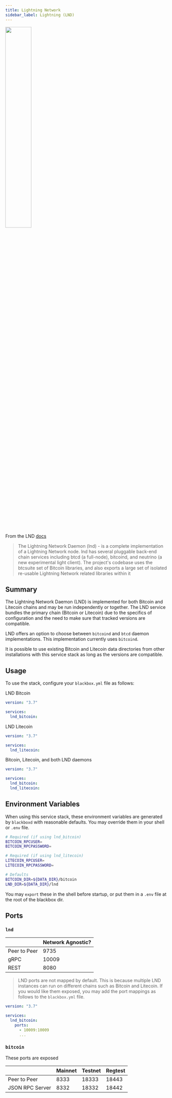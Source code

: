 ```yaml
---
title: Lightning Network
sidebar_label: Lightning (LND)
---
```


<img src="/blackbox/docs/assets/lnd.png"  style="width:40%;"/>

From the LND [docs](https://github.com/lightningnetwork/lnd)

> The Lightning Network Daemon (lnd) - is a complete implementation of a Lightning Network node. lnd has several pluggable back-end chain services including btcd (a full-node), bitcoind, and neutrino (a new experimental light client). The project's codebase uses the btcsuite set of Bitcoin libraries, and also exports a large set of isolated re-usable Lightning Network related libraries within it

## Summary

The Lightning Network Daemon (LND) is implemented for both Bitcoin and Litecoin chains and may be run independently or together. The LND service bundles the primary chain (Bitcoin or Litecoin) due to the specifics of configuration and the need to make sure that tracked versions are compatible.

LND offers an option to choose between `bitcoind` and `btcd` daemon implementations. This implementation currently uses `bitcoind`.

It is possible to use existing Bitcoin and Litecoin data directories from other installations with this service stack as long as the versions are compatible.

## Usage

To use the stack, configure your `blackbox.yml` file as follows:

LND Bitcoin

```yaml
version: "3.7"

services:
  lnd_bitcoin:
```

LND Litecoin

```yaml
version: "3.7"

services:
  lnd_litecoin:
```

Bitcoin, Litecoin, and both LND daemons

```yaml
version: "3.7"

services:
  lnd_bitcoin:
  lnd_litecoin:
```

## Environment Variables

When using this service stack, these environment variables are generated by `blackboxd` with reasonable defaults. You may override them in your shell or `.env` file.

```bash
# Required (if using lnd_bitcoin)
BITCOIN_RPCUSER=
BITCOIN_RPCPASSWORD=

# Required (if using lnd_litecoin)
LITECOIN_RPCUSER=
LITECOIN_RPCPASSWORD=

# Defaults
BITCOIN_DIR=${DATA_DIR}/bitcoin
LND_DIR=${DATA_DIR}/lnd
```

You may `export` these in the shell before startup, or put them in a `.env` file at the root of the blackbox dir.

## Ports

### `lnd`

|              | Network Agnostic? |
| ------------ | ----------------- |
| Peer to Peer | 9735              |
| gRPC         | 10009             |
| REST         | 8080              |

> LND ports are not mapped by default. This is because multiple LND instances can run on different chains such as Bitcoin and Litecoin. If you would like them exposed, you may add the port mappings as follows to the `blackbox.yml` file.

```yaml
version: "3.7"

services:
  lnd_bitcoin:
    ports:
      - 10009:10009
      ...
```

### `bitcoin`

These ports are exposed

|                 | Mainnet | Testnet | Regtest |
| --------------- | ------- | ------- | ------- |
| Peer to Peer    | 8333    | 18333   | 18443   |
| JSON RPC Server | 8332    | 18332   | 18442   |
